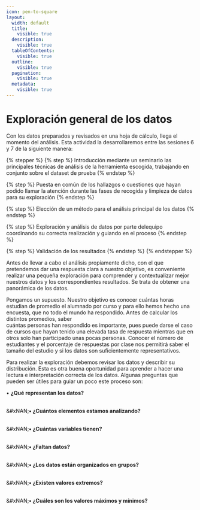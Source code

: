 ```yaml
---
icon: pen-to-square
layout:
  width: default
  title:
    visible: true
  description:
    visible: true
  tableOfContents:
    visible: true
  outline:
    visible: true
  pagination:
    visible: true
  metadata:
    visible: true
---
```


# Exploración general de los datos

Con los datos preparados y revisados en una hoja de cálculo, llega el momento del análisis. Esta actividad la desarrollaremos entre las sesiones 6 y 7 de la siguiente manera:

{% stepper %}
{% step %}
Introducción mediante un seminario las principales técnicas de análisis de la herramienta escogida, trabajando en conjunto sobre el dataset de prueba
{% endstep %}

{% step %}
Puesta en común de los hallazgos o cuestiones que hayan podido llamar la atención durante las fases de recogida y limpieza de datos\
para su exploración
{% endstep %}

{% step %}
Elección de un método para el análisis principal de los datos
{% endstep %}

{% step %}
Exploración y análisis de datos por parte delequipo coordinando su correcta realización y guiando en el proceso
{% endstep %}

{% step %}
Validación de los resultados
{% endstep %}
{% endstepper %}

Antes de llevar a cabo el análisis propiamente dicho, con el que pretendemos dar una respuesta clara a nuestro objetivo, es conveniente realizar una pequeña exploración para comprender y contextualizar mejor nuestros datos y los correspondientes resultados. Se trata de obtener una panorámica de los datos.

Pongamos un supuesto. Nuestro objetivo es conocer cuántas horas estudian de promedio el alumnado por curso y para ello hemos hecho una encuesta, que no todo el mundo ha respondido. Antes de calcular los distintos promedios, saber\
cuántas personas han respondido es importante, pues puede darse el caso de cursos que hayan tenido una elevada tasa de respuesta mientras que en otros solo han participado unas pocas personas. Conocer el número de estudiantes y el porcentaje de respuestas por clase nos permitirá saber el tamaño del estudio y si los datos son suficientemente representativos.

Para realizar la exploración debemos revisar los datos y describir su distribución. Esta es otra buena oportunidad para aprender a hacer una lectura e interpretación correcta de los datos. Algunas preguntas que pueden ser útiles para guiar un poco este proceso son:

• **¿Qué representan los datos?**

\
&#xNAN;**• ¿Cuántos elementos estamos analizando?**

\
&#xNAN;**• ¿Cuántas variables tienen?**

\
&#xNAN;**• ¿Faltan datos?**

\
&#xNAN;**• ¿Los datos están organizados en grupos?**

\
&#xNAN;**• ¿Existen valores extremos?**

\
&#xNAN;**• ¿Cuáles son los valores máximos y mínimos?**
